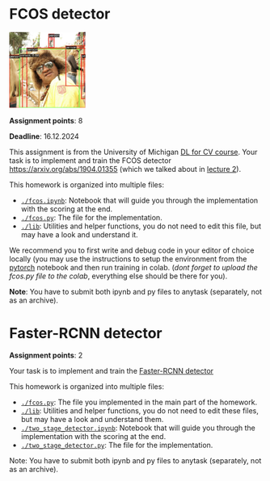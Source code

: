 # FCOS detector

<img src="./person.png" style="width: 30%;">

**Assignment points**: 8 

**Deadline**: 16.12.2024

This assignment is from the University of Michigan [DL for CV course](https://web.eecs.umich.edu/~justincj/teaching/eecs498/WI2022/). Your task is to implement and train the FCOS detector https://arxiv.org/abs/1904.01355 (which we talked about in [lecture 2](../DL_2CV_04objectdetection_lec02.pdf)).

This homework is organized into multiple files:

- [`./fcos.ipynb`](./fcos.ipynb):  Notebook that will guide you through the implementation with the scoring at the end.
- [`./fcos.py`](./fcos.py): The file for the implementation.
- [`./lib`](./lib): Utilities and helper functions, you do not need to edit this file, but may have a look and understand it.

We recommend you to first write and debug code in your editor of choice locally (you may use the instructions to setup the environment from the [pytorch](../../week01-intro/pytorch.ipynb) notebook and then run training in colab. (*dont forget to upload the fcos.py file to the colab*, everything else should be there for you).

**Note**: You have to submit both ipynb and py files to anytask (separately, not as an archive).

# Faster-RCNN detector

**Assignment points**: 2

Your task is to implement and train the [Faster-RCNN detector](https://arxiv.org/abs/1506.01497) 

This homework is organized into multiple files:
- [`./fcos.py`](./fcos.py): The file you implemented in the main part of the homework.
- [`./lib`](./lib): Utilities and helper functions, you do not need to edit these files, but may have a look and understand them.
- [`./two_stage_detector.ipynb`](./two_stage_detector.ipynb):  Notebook that will guide you through the implementation with the scoring at the end.
- [`./two_stage_detector.py`](./two_stage_detector.py):  The file for the implementation.

Note: You have to submit both ipynb and py files to anytask (separately, not as an archive).

